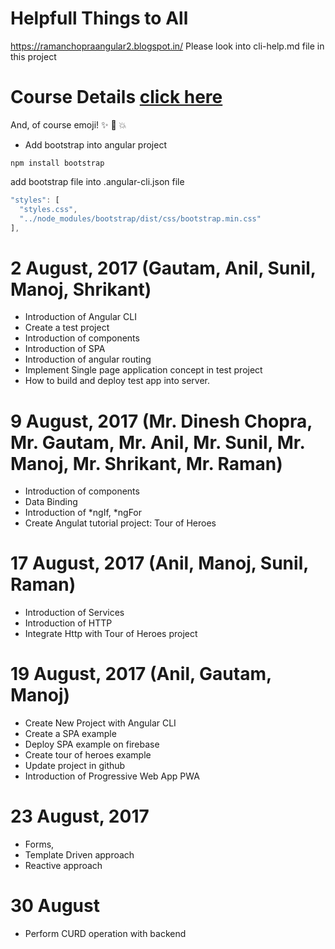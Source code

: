 # Helpfull Things to All
  https://ramanchopraangular2.blogspot.in/ 
  Please look into cli-help.md file in this project

# Course Details [click here](https://github.com/DineshChopra/AngularNinja/blob/master/course-details.md)

And, of course emoji! :sparkles: :camel: :boom:

* Add bootstrap into angular project 
``` 
npm install bootstrap
```
add bootstrap file into .angular-cli.json file
```javascript
"styles": [
  "styles.css",
  "../node_modules/bootstrap/dist/css/bootstrap.min.css"
],
```


# 2 August, 2017 (Gautam, Anil, Sunil, Manoj, Shrikant)
* Introduction of Angular CLI
* Create a test project
* Introduction of components
* Introduction of SPA
* Introduction of angular routing
* Implement Single page application concept in test project
* How to build and deploy test app into server.

# 9 August, 2017 (Mr. Dinesh Chopra, Mr. Gautam, Mr. Anil, Mr. Sunil, Mr. Manoj, Mr. Shrikant, Mr. Raman)
* Introduction of components
* Data Binding
* Introduction of *ngIf, *ngFor
* Create Angulat tutorial project: Tour of Heroes

# 17 August, 2017 (Anil, Manoj, Sunil, Raman)
* Introduction of Services
* Introduction of HTTP
* Integrate Http with Tour of Heroes project

# 19 August, 2017 (Anil, Gautam, Manoj)
* Create New Project with Angular CLI
* Create a SPA example
* Deploy SPA example on firebase
* Create tour of heroes example
* Update project in github
* Introduction of Progressive Web App PWA

# 23 August, 2017
* Forms, 
* Template Driven approach
* Reactive approach

# 30 August
* Perform CURD operation with backend